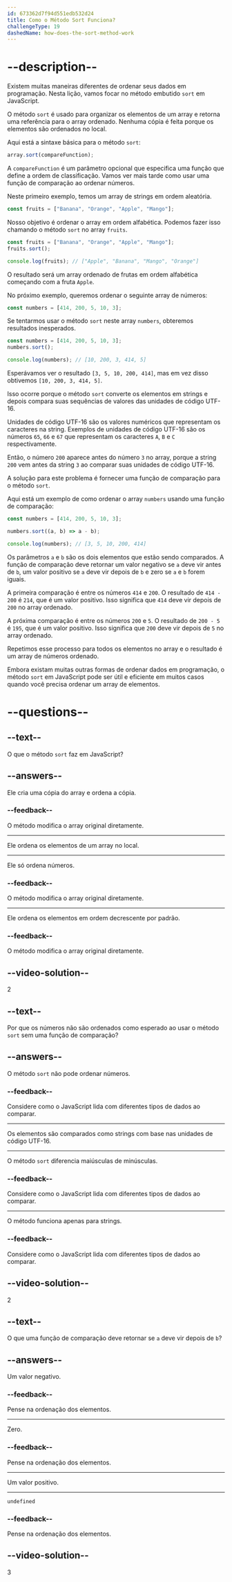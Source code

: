 ```yaml
---
id: 673362d7f94d551edb532d24
title: Como o Método Sort Funciona?
challengeType: 19
dashedName: how-does-the-sort-method-work
---
```


# --description--

Existem muitas maneiras diferentes de ordenar seus dados em programação. Nesta lição, vamos focar no método embutido `sort` em JavaScript.

O método `sort` é usado para organizar os elementos de um array e retorna uma referência para o array ordenado. Nenhuma cópia é feita porque os elementos são ordenados no local.

Aqui está a sintaxe básica para o método `sort`:

```js
array.sort(compareFunction);
```

A `compareFunction` é um parâmetro opcional que especifica uma função que define a ordem de classificação. Vamos ver mais tarde como usar uma função de comparação ao ordenar números.

Neste primeiro exemplo, temos um array de strings em ordem aleatória.

```js
const fruits = ["Banana", "Orange", "Apple", "Mango"];
```

Nosso objetivo é ordenar o array em ordem alfabética. Podemos fazer isso chamando o método `sort` no array `fruits`.

```js
const fruits = ["Banana", "Orange", "Apple", "Mango"];
fruits.sort();

console.log(fruits); // ["Apple", "Banana", "Mango", "Orange"]
```

O resultado será um array ordenado de frutas em ordem alfabética começando com a fruta `Apple`.

No próximo exemplo, queremos ordenar o seguinte array de números:

```js
const numbers = [414, 200, 5, 10, 3];
```

Se tentarmos usar o método `sort` neste array `numbers`, obteremos resultados inesperados.

```js
const numbers = [414, 200, 5, 10, 3];
numbers.sort();

console.log(numbers); // [10, 200, 3, 414, 5]
```

Esperávamos ver o resultado `[3, 5, 10, 200, 414]`, mas em vez disso obtivemos `[10, 200, 3, 414, 5]`.

Isso ocorre porque o método `sort` converte os elementos em strings e depois compara suas sequências de valores das unidades de código UTF-16.

Unidades de código UTF-16 são os valores numéricos que representam os caracteres na string. Exemplos de unidades de código UTF-16 são os números `65`, `66` e `67` que representam os caracteres `A`, `B` e `C` respectivamente.

Então, o número `200` aparece antes do número `3` no array, porque a string `200` vem antes da string `3` ao comparar suas unidades de código UTF-16.

A solução para este problema é fornecer uma função de comparação para o método `sort`.

Aqui está um exemplo de como ordenar o array `numbers` usando uma função de comparação:

```js
const numbers = [414, 200, 5, 10, 3];

numbers.sort((a, b) => a - b);

console.log(numbers); // [3, 5, 10, 200, 414]
```

Os parâmetros `a` e `b` são os dois elementos que estão sendo comparados. A função de comparação deve retornar um valor negativo se `a` deve vir antes de `b`, um valor positivo se `a` deve vir depois de `b` e zero se `a` e `b` forem iguais.

A primeira comparação é entre os números `414` e `200`. O resultado de `414 - 200` é `214`, que é um valor positivo. Isso significa que `414` deve vir depois de `200` no array ordenado.

A próxima comparação é entre os números `200` e `5`. O resultado de `200 - 5` é `195`, que é um valor positivo. Isso significa que `200` deve vir depois de `5` no array ordenado.

Repetimos esse processo para todos os elementos no array e o resultado é um array de números ordenado.

Embora existam muitas outras formas de ordenar dados em programação, o método `sort` em JavaScript pode ser útil e eficiente em muitos casos quando você precisa ordenar um array de elementos.

# --questions--

## --text--

O que o método `sort` faz em JavaScript?

## --answers--

Ele cria uma cópia do array e ordena a cópia.

### --feedback--

O método modifica o array original diretamente.

---

Ele ordena os elementos de um array no local.

---

Ele só ordena números.

### --feedback--

O método modifica o array original diretamente.

---

Ele ordena os elementos em ordem decrescente por padrão.

### --feedback--

O método modifica o array original diretamente.

## --video-solution--

2

## --text--

Por que os números não são ordenados como esperado ao usar o método `sort` sem uma função de comparação?

## --answers--

O método `sort` não pode ordenar números.

### --feedback--

Considere como o JavaScript lida com diferentes tipos de dados ao comparar.

---

Os elementos são comparados como strings com base nas unidades de código UTF-16.

---

O método `sort` diferencia maiúsculas de minúsculas.

### --feedback--

Considere como o JavaScript lida com diferentes tipos de dados ao comparar.

---

O método funciona apenas para strings.

### --feedback--

Considere como o JavaScript lida com diferentes tipos de dados ao comparar.

## --video-solution--

2

## --text--

O que uma função de comparação deve retornar se `a` deve vir depois de `b`?

## --answers--

Um valor negativo.

### --feedback--

Pense na ordenação dos elementos.

---

Zero.

### --feedback--

Pense na ordenação dos elementos.

---

Um valor positivo.

---

`undefined`

### --feedback--

Pense na ordenação dos elementos.

## --video-solution--

3
